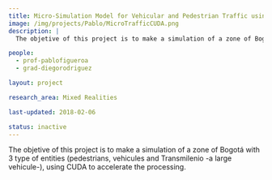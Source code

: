 ```yaml
---
title: Micro-Simulation Model for Vehicular and Pedestrian Traffic using CUDA
image: /img/projects/Pablo/MicroTrafficCUDA.png
description: |
  The objetive of this project is to make a simulation of a zone of Bogotá with 3 type of entities (pedestrians, vehicules and Transmilenio -a large vehicule-), using CUDA to accelerate the processing.

people:
  - prof-pablofigueroa
  - grad-diegorodriguez

layout: project

research_area: Mixed Realities

last-updated: 2018-02-06

status: inactive
---
```


The objetive of this project is to make a simulation of a zone of Bogotá with 3 type of entities (pedestrians, vehicules and Transmilenio -a large vehicule-), using CUDA to accelerate the processing.